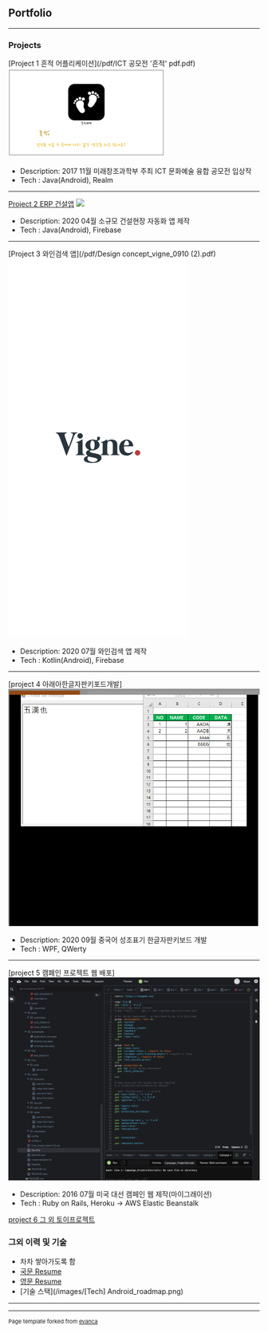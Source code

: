 ## Portfolio

---

### Projects 

[Project 1 흔적 어플리케이션](/pdf/ICT 공모전 '흔적' pdf.pdf)
<img src="images/흔적 thumbnail.PNG?raw=true"/>
- Description: 2017 11월 미래창조과학부 주최 ICT 문화예술 융합 공모전 입상작
- Tech : Java(Android), Realm

---
[Project 2 ERP 건설앱](/pdf/건설앱설계서.pdf)
<img src="건설 thmb.PNG?raw=true"/>
- Description: 2020 04월 소규모 건설현장 자동화 앱 제작
- Tech : Java(Android), Firebase

---
[Project 3 와인검색 앱](/pdf/Design concept_vigne_0910 (2).pdf)
<img src="images/Logo 2.png?raw=true"/>
- Description: 2020 07월 와인검색 앱 제작
- Tech : Kotlin(Android), Firebase

---
[project 4 아래아한글자판키포드개발]
<img src="images/중국어 아래아 한글.PNG?raw=true"/>
- Description: 2020 09월 중국어 성조표기 한글자판키보드 개발
- Tech : WPF, QWerty

---
[project 5 캠폐인 프로젝트 웹 배포]
<img src="images/aws.PNG?raw=true"/>
- Description: 2016 07월 미국 대선 캠페인 웹 제작(마이그래이션)
- Tech : Ruby on Rails, Heroku -> AWS Elastic Beanstalk

[project 6 그 외 토이프로젝트](https://github.com/lhs5323?tab=repositories)

### 그외 이력 및 기술
- 차차 쌓아가도록 함
- [국문 Resume](/pdf/resume_이현석_국문.pdf)
- [영문 Resume](/pdf/Resume_HyunsukLee.pdf)
- [기술 스택](/images/[Tech] Android_roadmap.png)
---




---
<p style="font-size:11px">Page template forked from <a href="https://github.com/evanca/quick-portfolio">evanca</a></p>
<!-- Remove above link if you don't want to attibute -->
